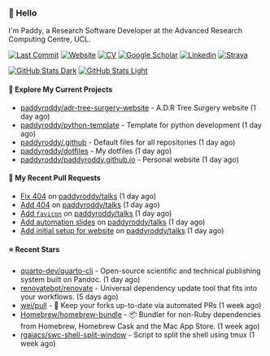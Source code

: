 ### 👋 Hello

I'm Paddy, a Research Software Developer at the Advanced Research Computing
Centre, UCL.

[![Last Commit](https://img.shields.io/github/last-commit/paddyroddy/paddyroddy?label=updated)](https://github.com/paddyroddy)
[![Website](https://img.shields.io/badge/GitHub%20Pages-222?logo=githubpages&logoColor=fff&style=for-the-badge&style=flat)](https://paddyroddy.github.io)
[![CV](https://img.shields.io/badge/CV-PDF-pink.svg)](https://paddyroddy.github.io/cv)
[![Google Scholar](https://img.shields.io/badge/Google%20Scholar-4285F4?logo=googlescholar&logoColor=fff&style=for-the-badge&style=flat)](https://scholar.google.com/citations?user=OFigHUwAAAAJ)
[![Linkedin](https://img.shields.io/badge/LinkedIn-0A66C2?logo=linkedin&logoColor=fff&style=for-the-badge&style=flat)](https://www.linkedin.com/in/patrickjamesroddy)
[![Strava](https://img.shields.io/badge/Strava-FC4C02?style=for-the-badge&logo=strava&logoColor=white&style=flat)](https://www.strava.com/athletes/patrick_roddy)

[![GitHub Stats Dark](https://github-readme-stats-paddyroddy.vercel.app/api?username=paddyroddy&disable_animations=true&hide_border=true&hide_title=true&include_all_commits=true&rank_icon=github&show=prs_merged,reviews&show_icons=true&theme=tokyonight)](https://github.com/paddyroddy/paddyroddy#gh-dark-mode-only)
[![GitHub Stats Light](https://github-readme-stats-paddyroddy.vercel.app/api?username=paddyroddy&disable_animations=true&hide_border=true&hide_title=true&include_all_commits=true&rank_icon=github&show=prs_merged,reviews&show_icons=true&theme=default)](https://github.com/paddyroddy/paddyroddy#gh-light-mode-only)

#### 👷 Explore My Current Projects

- [paddyroddy/adr-tree-surgery-website](https://github.com/paddyroddy/adr-tree-surgery-website) - A.D.R Tree Surgery website
  (1 day ago)
- [paddyroddy/python-template](https://github.com/paddyroddy/python-template) - Template for python development
  (1 day ago)
- [paddyroddy/.github](https://github.com/paddyroddy/.github) - Default files for all repositories
  (1 day ago)
- [paddyroddy/dotfiles](https://github.com/paddyroddy/dotfiles) - My dotfiles
  (1 day ago)
- [paddyroddy/paddyroddy.github.io](https://github.com/paddyroddy/paddyroddy.github.io) - Personal website
  (1 day ago)

#### 🔨 My Recent Pull Requests

- [Fix 404](https://github.com/paddyroddy/talks/pull/8) on [paddyroddy/talks](https://github.com/paddyroddy/talks)
  (1 day ago)
- [Add 404](https://github.com/paddyroddy/talks/pull/7) on [paddyroddy/talks](https://github.com/paddyroddy/talks)
  (1 day ago)
- [Add `favicon`](https://github.com/paddyroddy/talks/pull/6) on [paddyroddy/talks](https://github.com/paddyroddy/talks)
  (1 day ago)
- [Add automation slides](https://github.com/paddyroddy/talks/pull/5) on [paddyroddy/talks](https://github.com/paddyroddy/talks)
  (1 day ago)
- [Add initial setup for website](https://github.com/paddyroddy/talks/pull/2) on [paddyroddy/talks](https://github.com/paddyroddy/talks)
  (1 day ago)

#### ⭐ Recent Stars

- [quarto-dev/quarto-cli](https://github.com/quarto-dev/quarto-cli) - Open-source scientific and technical publishing system built on Pandoc.
  (1 day ago)
- [renovatebot/renovate](https://github.com/renovatebot/renovate) - Universal dependency update tool that fits into your workflows.
  (5 days ago)
- [wei/pull](https://github.com/wei/pull) - 🤖 Keep your forks up-to-date via automated PRs
  (1 week ago)
- [Homebrew/homebrew-bundle](https://github.com/Homebrew/homebrew-bundle) - 📦 Bundler for non-Ruby dependencies from Homebrew, Homebrew Cask and the Mac App Store.
  (1 week ago)
- [rgaiacs/swc-shell-split-window](https://github.com/rgaiacs/swc-shell-split-window) - Script to split the shell using tmux
  (1 week ago)
